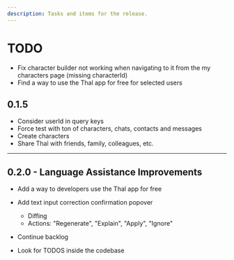```yaml
---
description: Tasks and items for the release.
---
```


# TODO

- Fix character builder not working when navigating to it from the my characters page (missing characterId)
- Find a way to use the Thal app for free for selected users

## 0.1.5

- Consider userId in query keys
- Force test with ton of characters, chats, contacts and messages
- Create characters
- Share Thal with friends, family, colleagues, etc.

---

## 0.2.0 - Language Assistance Improvements

- Add a way to developers use the Thal app for free

- Add text input correction confirmation popover
  - Diffing
  - Actions: "Regenerate", "Explain", "Apply", "Ignore"

- Continue backlog
- Look for TODOS inside the codebase
